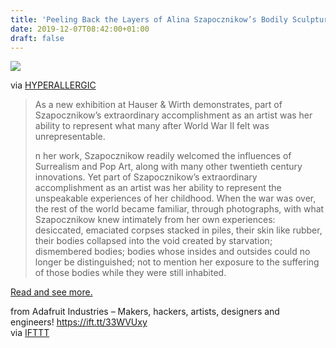 ```yaml
---
title: 'Peeling Back the Layers of Alina Szapocznikow’s Bodily Sculptures'
date: 2019-12-07T08:42:00+01:00
draft: false
---
```


[![](https://cdn-blog.adafruit.com/uploads/2019/11/SZAPO88299-hires-e1574287231153-600x446.jpg)](https://hyperallergic.com/526358/peeling-back-the-layers-of-alina-szapocznikows-bodily-sculptures/)

via [HYPERALLERGIC](https://hyperallergic.com/526358/peeling-back-the-layers-of-alina-szapocznikows-bodily-sculptures/)

> As a new exhibition at Hauser & Wirth demonstrates, part of Szapocznikow’s extraordinary accomplishment as an artist was her ability to represent what many after World War II felt was unrepresentable.
> 
> n her work, Szapocznikow readily welcomed the influences of Surrealism and Pop Art, along with many other twentieth century innovations. Yet part of Szapocznikow’s extraordinary accomplishment as an artist was her ability to represent the unspeakable experiences of her childhood. When the war was over, the rest of the world became familiar, through photographs, with what Szapocznikow knew intimately from her own experiences: desiccated, emaciated corpses stacked in piles, their skin like rubber, their bodies collapsed into the void created by starvation; dismembered bodies; bodies whose insides and outsides could no longer be distinguished; not to mention her exposure to the suffering of those bodies while they were still inhabited.

[Read and see more.](https://hyperallergic.com/526358/peeling-back-the-layers-of-alina-szapocznikows-bodily-sculptures/)

  
  
from Adafruit Industries – Makers, hackers, artists, designers and engineers! https://ift.tt/33WVUxy  
via [IFTTT](https://ifttt.com/?ref=da&site=blogger)